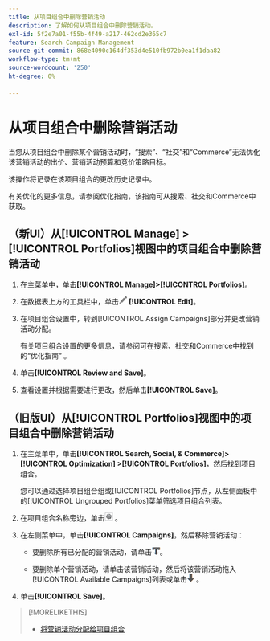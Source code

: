 ```yaml
---
title: 从项目组合中删除营销活动
description: 了解如何从项目组合中删除营销活动。
exl-id: 5f2e7a01-f55b-4f49-a217-462cd2e365c7
feature: Search Campaign Management
source-git-commit: 868e4090c164df353d4e510fb972b0ea1f1daa82
workflow-type: tm+mt
source-wordcount: '250'
ht-degree: 0%

---
```


# 从项目组合中删除营销活动

当您从项目组合中删除某个营销活动时，“搜索”、“社交”和“Commerce”无法优化该营销活动的出价、营销活动预算和竞价策略目标。

该操作将记录在该项目组合的更改历史记录中。

有关优化的更多信息，请参阅优化指南，该指南可从搜索、社交和Commerce中获取。

## （新UI）从[!UICONTROL Manage] > [!UICONTROL Portfolios]视图中的项目组合中删除营销活动

1. 在主菜单中，单击&#x200B;**[!UICONTROL Manage]>[!UICONTROL Portfolios]**。

1. 在数据表上方的工具栏中，单击![编辑](/help/search-social-commerce/assets/edit.png "编辑") **[!UICONTROL Edit]**。

1. 在项目组合设置中，转到[!UICONTROL Assign Campaigns]部分并更改营销活动分配。

   有关项目组合设置的更多信息，请参阅可在搜索、社交和Commerce中找到的“优化指南” 。

1. 单击&#x200B;**[!UICONTROL Review and Save]**。

1. 查看设置并根据需要进行更改，然后单击&#x200B;**[!UICONTROL Save]**。

## （旧版UI）从[!UICONTROL Portfolios]视图中的项目组合中删除营销活动

1. 在主菜单中，单击&#x200B;**[!UICONTROL Search, Social, & Commerce]> [!UICONTROL Optimization] >[!UICONTROL Portfolios]**，然后找到项目组合。

   您可以通过选择项目组合组或[!UICONTROL Portfolios]节点，从左侧面板中的[!UICONTROL Ungrouped Portfolios]菜单筛选项目组合列表。

1. 在项目组合名称旁边，单击![查看/编辑设置按钮](/help/search-social-commerce/assets/settings.png "查看/编辑设置按钮") 。

1. 在左侧菜单中，单击&#x200B;**[!UICONTROL Campaigns]**，然后移除营销活动：

   * 要删除所有已分配的营销活动，请单击![从项目组合中删除所有营销活动](/help/search-social-commerce/assets/arrow-remove-all.png "从项目组合中删除所有营销活动")。

   * 要删除单个营销活动，请单击该营销活动，然后将该营销活动拖入[!UICONTROL Available Campaigns]列表或单击![从项目组合中删除营销活动](/help/search-social-commerce/assets/arrow-remove.png "从项目组合中删除营销活动") 。

1. 单击&#x200B;**[!UICONTROL Save]**。

>[!MORELIKETHIS]
>
>* [将营销活动分配给项目组合](/help/search-social-commerce/campaign-management/campaign-assign-to-portfolio.md)
